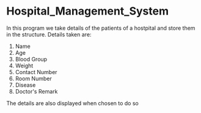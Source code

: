 # Hospital_Management_System
In this program we take details of the patients of a hostpital and store them in the structure. Details taken are:
1. Name
2. Age
3. Blood Group
4. Weight
5. Contact Number
6. Room Number
7. Disease
8. Doctor's Remark

The details are also displayed when chosen to do so
